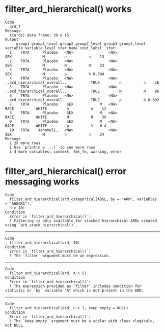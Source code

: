 # filter_ard_hierarchical() works

    Code
      ard_f
    Message
      {cards} data frame: 39 x 15
    Output
         group1 group1_level group2 group2_level group3 group3_level                     variable variable_level stat_name stat_label  stat
      1    TRTA      Placebo   <NA>                <NA>                                       SEX              M         n          n    13
      2    TRTA      Placebo   <NA>                <NA>                                       SEX              M         N          N    33
      3    TRTA      Placebo   <NA>                <NA>                                       SEX              M         p          % 0.394
      4    TRTA      Placebo   <NA>                <NA>              ..ard_hierarchical_overall..           TRUE         n          n    26
      5    TRTA      Placebo   <NA>                <NA>              ..ard_hierarchical_overall..           TRUE         N          N    86
      6    TRTA      Placebo   <NA>                <NA>              ..ard_hierarchical_overall..           TRUE         p          % 0.302
      7    TRTA      Placebo    SEX            M   <NA>                                      RACE          WHITE         n          n    12
      8    TRTA      Placebo    SEX            M   <NA>                                      RACE          WHITE         N          N    30
      9    TRTA      Placebo    SEX            M   <NA>                                      RACE          WHITE         p          %   0.4
      10   TRTA    Xanomeli…   <NA>                <NA>                                       SEX              M         n          n    24
    Message
      i 29 more rows
      i Use `print(n = ...)` to see more rows
      i 4 more variables: context, fmt_fn, warning, error

# filter_ard_hierarchical() error messaging works

    Code
      filter_ard_hierarchical(ard_categorical(ADSL, by = "ARM", variables = "AGEGR1"),
      n > 10)
    Condition
      Error in `filter_ard_hierarchical()`:
      ! Filtering is only available for stacked hierarchical ARDs created using `ard_stack_hierarchical()`.

---

    Code
      filter_ard_hierarchical(ard, 10)
    Condition
      Error in `filter_ard_hierarchical()`:
      ! The `filter` argument must be an expression.

---

    Code
      filter_ard_hierarchical(ard, A > 5)
    Condition
      Error in `filter_ard_hierarchical()`:
      ! The expression provided as `filter` includes condition for statistic or `by` variable "A" which is not present in the ARD.

---

    Code
      filter_ard_hierarchical(ard, n > 1, keep_empty = NULL)
    Condition
      Error in `filter_ard_hierarchical()`:
      ! The `keep_empty` argument must be a scalar with class <logical>, not NULL.

